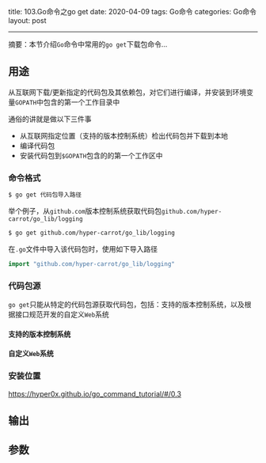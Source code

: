 title: 103.Go命令之go get
date: 2020-04-09
tags: Go命令
categories: Go命令
layout: post

------

摘要：本节介绍`Go`命令中常用的`go get`下载包命令...

<!-- more -->

## 用途

从互联网下载/更新指定的代码包及其依赖包，对它们进行编译，并安装到环境变量`GOPATH`中包含的第一个工作目录中

通俗的讲就是做以下三件事

- 从互联网指定位置（支持的版本控制系统）检出代码包并下载到本地
- 编译代码包
- 安装代码包到`$GOPATH`包含的的第一个工作区中

### 命令格式

```bash
$ go get 代码包导入路径
```

举个例子，从`github.com`版本控制系统获取代码包`github.com/hyper-carrot/go_lib/logging`

```bash
$ go get github.com/hyper-carrot/go_lib/logging
```

在`.go`文件中导入该代码包时，使用如下导入路径

```go
import "github.com/hyper-carrot/go_lib/logging"
```

### 代码包源

`go get`只能从特定的代码包源获取代码包，包括：支持的版本控制系统，以及根据接口规范开发的自定义`Web`系统

#### 支持的版本控制系统



#### 自定义`Web`系统

### 安装位置

https://hyper0x.github.io/go_command_tutorial/#/0.3





## 输出

## 参数

